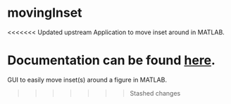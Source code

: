 # movingInset

<<<<<<< Updated upstream
Application to move inset around in MATLAB.

Documentation can be found [here](https://tulimid1.github.io/movingInset/).
=======
GUI to easily move inset(s) around a figure in MATLAB.
>>>>>>> Stashed changes
